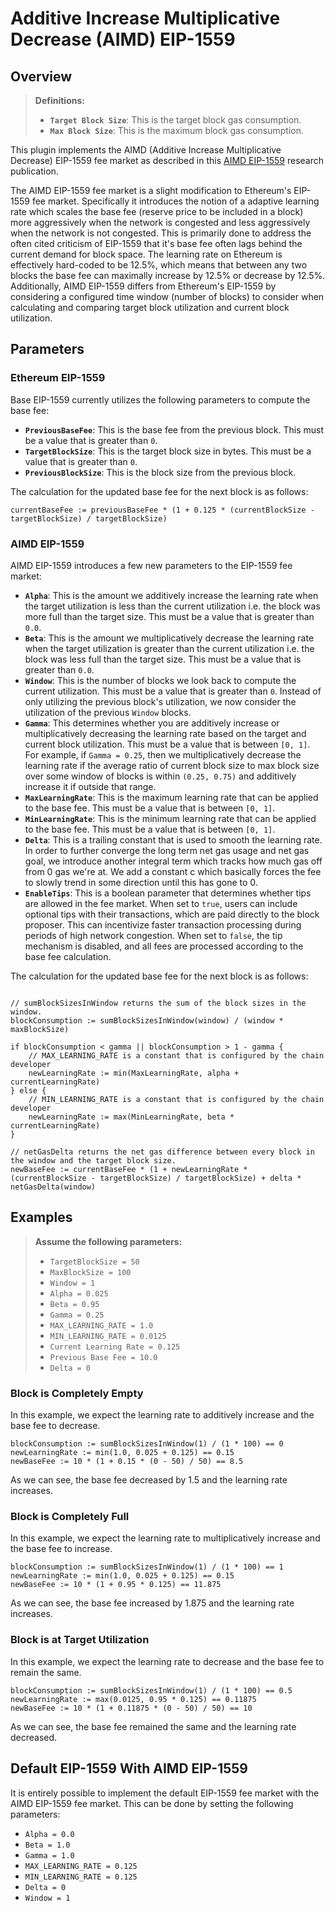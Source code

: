 # Additive Increase Multiplicative Decrease (AIMD) EIP-1559

## Overview

> **Definitions:**
>
> * **`Target Block Size`**: This is the target block gas consumption.
> * **`Max Block Size`**: This is the maximum block gas consumption.

This plugin implements the AIMD (Additive Increase Multiplicative Decrease) EIP-1559 fee market as described in this [AIMD EIP-1559](https://arxiv.org/abs/2110.04753) research publication.

The AIMD EIP-1559 fee market is a slight modification to Ethereum's EIP-1559 fee market. Specifically it introduces the notion of a adaptive learning rate which scales the base fee (reserve price to be included in a block) more aggressively when the network is congested and less aggressively when the network is not congested. This is primarily done to address the often cited criticism of EIP-1559 that it's base fee often lags behind the current demand for block space. The learning rate on Ethereum is effectively hard-coded to be 12.5%, which means that between any two blocks the base fee can maximally increase by 12.5% or decrease by 12.5%. Additionally, AIMD EIP-1559 differs from Ethereum's EIP-1559 by considering a configured time window (number of blocks) to consider when calculating and comparing target block utilization and current block utilization.

## Parameters

### Ethereum EIP-1559

Base EIP-1559 currently utilizes the following parameters to compute the base fee:

* **`PreviousBaseFee`**: This is the base fee from the previous block. This must be a value that is greater than `0`.
* **`TargetBlockSize`**: This is the target block size in bytes. This must be a value that is greater than `0`.
* **`PreviousBlockSize`**: This is the block size from the previous block.

The calculation for the updated base fee for the next block is as follows:

```golang
currentBaseFee := previousBaseFee * (1 + 0.125 * (currentBlockSize - targetBlockSize) / targetBlockSize)
```

### AIMD EIP-1559

AIMD EIP-1559 introduces a few new parameters to the EIP-1559 fee market:

* **`Alpha`**: This is the amount we additively increase the learning rate when the target utilization is less than the current utilization i.e. the block was more full than the target size. This must be a value that is greater than `0.0`.
* **`Beta`**: This is the amount we multiplicatively decrease the learning rate when the target utilization is greater than the current utilization i.e. the block was less full than the target size. This must be a value that is greater than `0.0`.
* **`Window`**: This is the number of blocks we look back to compute the current utilization. This must be a value that is greater than `0`. Instead of only utilizing the previous block's utilization, we now consider the utilization of the previous `Window` blocks.
* **`Gamma`**: This determines whether you are additively increase or multiplicatively decreasing the learning rate based on the target and current block utilization. This must be a value that is between `[0, 1]`. For example, if `Gamma = 0.25`, then we multiplicatively decrease the learning rate if the average ratio of current block size to max block size over some window of blocks is within `(0.25, 0.75)` and additively increase it if outside that range.
* **`MaxLearningRate`**: This is the maximum learning rate that can be applied to the base fee. This must be a value that is between `[0, 1]`.
* **`MinLearningRate`**: This is the minimum learning rate that can be applied to the base fee. This must be a value that is between `[0, 1]`.
* **`Delta`**: This is a trailing constant that is used to smooth the learning rate. In order to further converge the long term net gas usage and net gas goal, we introduce another integral term which tracks how much gas off from 0 gas we're at. We add a constant c which basically forces the fee to slowly trend in some direction until this has gone to 0.
* **`EnableTips`**: This is a boolean parameter that determines whether tips are allowed in the fee market. When set to `true`, users can include optional tips with their transactions, which are paid directly to the block proposer. This can incentivize faster transaction processing during periods of high network congestion. When set to `false`, the tip mechanism is disabled, and all fees are processed according to the base fee calculation.

The calculation for the updated base fee for the next block is as follows:

```golang

// sumBlockSizesInWindow returns the sum of the block sizes in the window.
blockConsumption := sumBlockSizesInWindow(window) / (window * maxBlockSize)

if blockConsumption < gamma || blockConsumption > 1 - gamma {
    // MAX_LEARNING_RATE is a constant that is configured by the chain developer
    newLearningRate := min(MaxLearningRate, alpha + currentLearningRate)
} else {
    // MIN_LEARNING_RATE is a constant that is configured by the chain developer
    newLearningRate := max(MinLearningRate, beta * currentLearningRate)
}

// netGasDelta returns the net gas difference between every block in the window and the target block size.
newBaseFee := currentBaseFee * (1 + newLearningRate * (currentBlockSize - targetBlockSize) / targetBlockSize) + delta * netGasDelta(window)
```

## Examples

> **Assume the following parameters:**
>
> * `TargetBlockSize = 50`
> * `MaxBlockSize = 100`
> * `Window = 1`
> * `Alpha = 0.025`
> * `Beta = 0.95`
> * `Gamma = 0.25`
> * `MAX_LEARNING_RATE = 1.0`
> * `MIN_LEARNING_RATE = 0.0125`
> * `Current Learning Rate = 0.125`
> * `Previous Base Fee = 10.0`
> * `Delta = 0`

### Block is Completely Empty

In this example, we expect the learning rate to additively increase and the base fee to decrease.

```golang
blockConsumption := sumBlockSizesInWindow(1) / (1 * 100) == 0
newLearningRate := min(1.0, 0.025 + 0.125) == 0.15
newBaseFee := 10 * (1 + 0.15 * (0 - 50) / 50) == 8.5
```

As we can see, the base fee decreased by 1.5 and the learning rate increases.

### Block is Completely Full

In this example, we expect the learning rate to multiplicatively increase and the base fee to increase.

```golang
blockConsumption := sumBlockSizesInWindow(1) / (1 * 100) == 1
newLearningRate := min(1.0, 0.025 + 0.125) == 0.15
newBaseFee := 10 * (1 + 0.95 * 0.125) == 11.875
```

As we can see, the base fee increased by 1.875 and the learning rate increases.

### Block is at Target Utilization

In this example, we expect the learning rate to decrease and the base fee to remain the same.

```golang
blockConsumption := sumBlockSizesInWindow(1) / (1 * 100) == 0.5
newLearningRate := max(0.0125, 0.95 * 0.125) == 0.11875
newBaseFee := 10 * (1 + 0.11875 * (0 - 50) / 50) == 10
```

As we can see, the base fee remained the same and the learning rate decreased.

## Default EIP-1559 With AIMD EIP-1559

It is entirely possible to implement the default EIP-1559 fee market with the AIMD EIP-1559 fee market. This can be done by setting the following parameters:

* `Alpha = 0.0`
* `Beta = 1.0`
* `Gamma = 1.0`
* `MAX_LEARNING_RATE = 0.125`
* `MIN_LEARNING_RATE = 0.125`
* `Delta = 0`
* `Window = 1`
